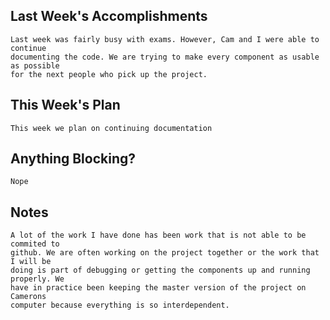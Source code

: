 ## Last Week's Accomplishments
    Last week was fairly busy with exams. However, Cam and I were able to continue 
    documenting the code. We are trying to make every component as usable as possible
    for the next people who pick up the project.

## This Week's Plan
    This week we plan on continuing documentation

## Anything Blocking?
    Nope

## Notes

    A lot of the work I have done has been work that is not able to be commited to
    github. We are often working on the project together or the work that I will be
    doing is part of debugging or getting the components up and running properly. We
    have in practice been keeping the master version of the project on Camerons
    computer because everything is so interdependent.
